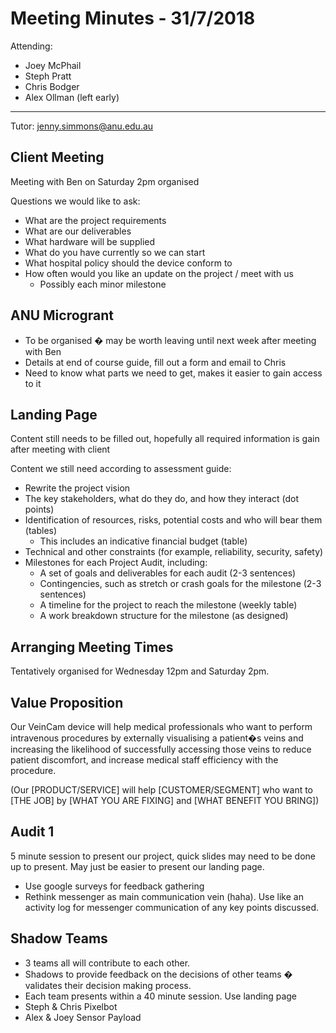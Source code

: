 # Meeting Minutes - 31/7/2018

Attending:
* Joey McPhail
* Steph Pratt
* Chris Bodger
* Alex Ollman (left early)

---

Tutor: jenny.simmons@anu.edu.au

## Client Meeting
Meeting with Ben on Saturday 2pm organised

Questions we would like to ask:
* What are the project requirements
* What are our deliverables
* What hardware will be supplied
* What do you have currently so we can start
* What hospital policy should the device conform to
* How often would you like an update on the project / meet with us
  * Possibly each minor milestone

## ANU Microgrant
* To be organised � may be worth leaving until next week after meeting with Ben
* Details at end of course guide, fill out a form and email to Chris
* Need to know what parts we need to get, makes it easier to gain access to it

## Landing Page
Content still needs to be filled out, hopefully all required information is gain after meeting with client

Content we still need according to assessment guide:
* Rewrite the project vision
* The key stakeholders, what do they do, and how they interact (dot points)
* Identification of resources, risks, potential costs and who will bear them (tables)
  * This includes an indicative financial budget (table)
* Technical and other constraints (for example, reliability, security, safety)
* Milestones for each Project Audit, including:
  * A set of goals and deliverables for each audit (2-3 sentences)
  * Contingencies, such as stretch or crash goals for the milestone (2-3 sentences)
  * A timeline for the project to reach the milestone (weekly table)
  * A work breakdown structure for the milestone (as designed)

## Arranging Meeting Times
Tentatively organised for Wednesday 12pm and Saturday 2pm.

## Value Proposition
Our VeinCam device will help medical professionals who want to perform intravenous procedures by externally visualising a patient�s veins and increasing the likelihood of successfully accessing those veins to reduce patient discomfort, and increase medical staff efficiency with the procedure.

(Our [PRODUCT/SERVICE] will help [CUSTOMER/SEGMENT] who want to [THE JOB] by [WHAT YOU ARE FIXING] and [WHAT BENEFIT YOU BRING])

## Audit 1
5 minute session to present our project, quick slides may need to be done up to present. May just be easier to present our landing page.

* Use google surveys for feedback gathering
* Rethink messenger as main communication vein (haha). Use like an activity log for messenger communication of any key points discussed.

## Shadow Teams
* 3 teams all will contribute to each other.
* Shadows to provide feedback on the decisions of other teams � validates their decision making process.
* Each team presents within a 40 minute session. Use landing page
* Steph & Chris Pixelbot
* Alex & Joey Sensor Payload
